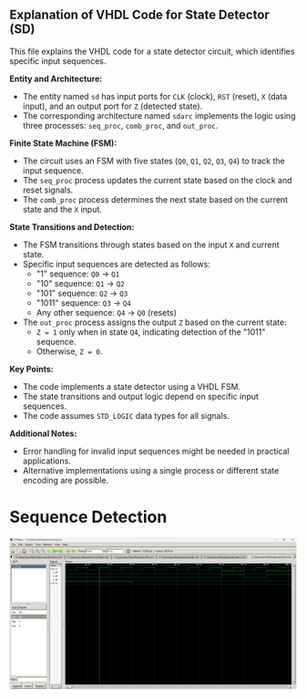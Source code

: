## Explanation of VHDL Code for State Detector (SD)

This file explains the VHDL code for a state detector circuit, which identifies specific input sequences.

**Entity and Architecture:**

- The entity named `sd` has input ports for `CLK` (clock), `RST` (reset), `X` (data input), and an output port for `Z` (detected state).
- The corresponding architecture named `sdarc` implements the logic using three processes: `seq_proc`, `comb_proc`, and `out_proc`.

**Finite State Machine (FSM):**

- The circuit uses an FSM with five states (`Q0`, `Q1`, `Q2`, `Q3`, `Q4`) to track the input sequence.
- The `seq_proc` process updates the current state based on the clock and reset signals.
- The `comb_proc` process determines the next state based on the current state and the `X` input.

**State Transitions and Detection:**

- The FSM transitions through states based on the input `X` and current state.
- Specific input sequences are detected as follows:
    - "1" sequence: `Q0` -> `Q1`
    - "10" sequence: `Q1` -> `Q2`
    - "101" sequence: `Q2` -> `Q3`
    - "1011" sequence: `Q3` -> `Q4`
    - Any other sequence: `Q4` -> `Q0` (resets)
- The `out_proc` process assigns the output `Z` based on the current state:
    - `Z = 1` only when in state `Q4`, indicating detection of the "1011" sequence.
    - Otherwise, `Z = 0`.

**Key Points:**

- The code implements a state detector using a VHDL FSM.
- The state transitions and output logic depend on specific input sequences.
- The code assumes `STD_LOGIC` data types for all signals.

**Additional Notes:**

- Error handling for invalid input sequences might be needed in practical applications.
- Alternative implementations using a single process or different state encoding are possible.



# Sequence Detection
![Alt text](../Images/sd.png)
